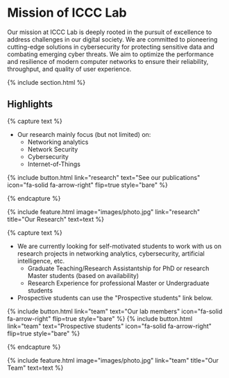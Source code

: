 ---
---

# Mission of ICCC Lab
Our mission at ICCC Lab is deeply rooted in the pursuit of excellence to address challenges in our digital society. We are committed to pioneering cutting-edge solutions in cybersecurity for protecting sensitive data and combating emerging cyber threats. We aim to optimize the performance and resilience of modern computer networks to ensure their reliability, throughput, and quality of user experience.


{% include section.html %}

## Highlights

{% capture text %}
- Our research mainly focus (but not limited) on:
  - Networking analytics
  - Network Security
  - Cybersecurity
  - Internet-of-Things

{%
  include button.html
  link="research"
  text="See our publications"
  icon="fa-solid fa-arrow-right"
  flip=true
  style="bare"
%}

{% endcapture %}

{%
  include feature.html
  image="images/photo.jpg"
  link="research"
  title="Our Research"
  text=text
%}


{% capture text %}

- We are currently looking for self-motivated students to work with us on research projects in networking analytics, cybersecurity, artificial intelligence, etc.
  - Graduate Teaching/Research Assistantship for PhD or research Master students (based on availability)
  - Research Experience for professional Master or Undergraduate students
- Prospective students can use the "Prospective students" link below.

{%
  include button.html
  link="team"
  text="Our lab members"
  icon="fa-solid fa-arrow-right"
  flip=true
  style="bare"
%}
{%
  include button.html
  link="team"
  text="Prospective students"
  icon="fa-solid fa-arrow-right"
  flip=true
  style="bare"
%}

{% endcapture %}

{%
  include feature.html
  image="images/photo.jpg"
  link="team"
  title="Our Team"
  text=text
%}
